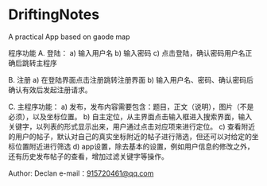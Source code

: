 # DriftingNotes

A practical App based on gaode map


程序功能
A.	登陆：
a)	输入用户名
b)	输入密码
c)	点击登陆，确认密码用户名正确后跳转主程序

B.	注册
a)	在登陆界面点击注册跳转注册界面
b)	输入用户名、密码、确认密码后确认有效后发起注册请求。

C.	主程序功能：
a)	发布，发布内容需要包含：题目，正文（说明），图片（不是必须），以及坐标位置。
b)	自主定位，从主界面点击输入框进入搜索界面，输入关键字，以列表的形式显示出来，用户通过点击对应项来进行定位。
c)	查看附近的用户的帖子，默认对自己的真实坐标附近的帖子进行筛选，但还可以对给定的坐标位置附近进行筛选
d)	app设置，除去基本的设置，例如用户信息的修改之外，还有历史发布帖子的查看，增加过滤关键字等操作。

Author: Declan
e-mail：915720461@qq.com
